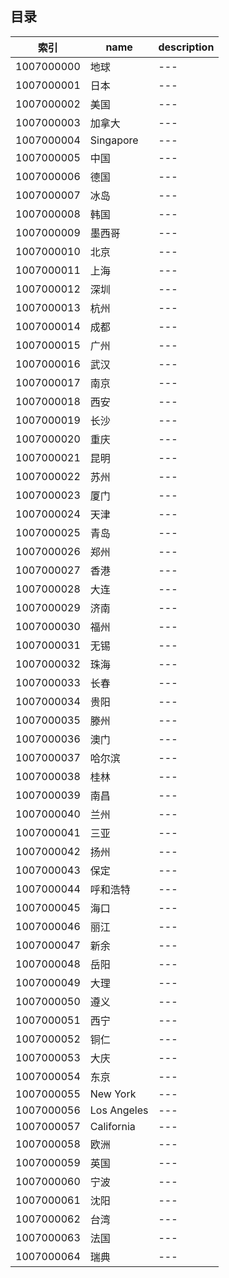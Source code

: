 ## 目录

| 索引 | name | description |
| ---- | ---- | ----------- |
| 1007000000 | 地球 | ---|
| 1007000001 | 日本 | ---|
| 1007000002 | 美国 | ---|
| 1007000003 | 加拿大 | ---|
| 1007000004 | Singapore | ---|
| 1007000005 | 中国 | ---|
| 1007000006 | 德国 | ---|
| 1007000007 | 冰岛 | ---|
| 1007000008 | 韩国 | ---|
| 1007000009 | 墨西哥 | ---|
| 1007000010 | 北京 | ---|
| 1007000011 | 上海 | ---|
| 1007000012 | 深圳 | ---|
| 1007000013 | 杭州 | ---|
| 1007000014 | 成都 | ---|
| 1007000015 | 广州 | ---|
| 1007000016 | 武汉 | ---|
| 1007000017 | 南京 | ---|
| 1007000018 | 西安 | ---|
| 1007000019 | 长沙 | ---|
| 1007000020 | 重庆 | ---|
| 1007000021 | 昆明 | ---|
| 1007000022 | 苏州 | ---|
| 1007000023 | 厦门 | ---|
| 1007000024 | 天津 | ---|
| 1007000025 | 青岛 | ---|
| 1007000026 | 郑州 | ---|
| 1007000027 | 香港 | ---|
| 1007000028 | 大连 | ---|
| 1007000029 | 济南 | ---|
| 1007000030 | 福州 | ---|
| 1007000031 | 无锡 | ---|
| 1007000032 | 珠海 | ---|
| 1007000033 | 长春 | ---|
| 1007000034 | 贵阳 | ---|
| 1007000035 | 滕州 | ---|
| 1007000036 | 澳门 | ---|
| 1007000037 | 哈尔滨 | ---|
| 1007000038 | 桂林 | ---|
| 1007000039 | 南昌 | ---|
| 1007000040 | 兰州 | ---|
| 1007000041 | 三亚 | ---|
| 1007000042 | 扬州 | ---|
| 1007000043 | 保定 | ---|
| 1007000044 | 呼和浩特 | ---|
| 1007000045 | 海口 | ---|
| 1007000046 | 丽江 | ---|
| 1007000047 | 新余 | ---|
| 1007000048 | 岳阳 | ---|
| 1007000049 | 大理 | ---|
| 1007000050 | 遵义 | ---|
| 1007000051 | 西宁 | ---|
| 1007000052 | 铜仁 | ---|
| 1007000053 | 大庆 | ---|
| 1007000054 | 东京 | ---|
| 1007000055 | New York | ---|
| 1007000056 | Los Angeles | ---|
| 1007000057 | California | ---|
| 1007000058 | 欧洲 | ---|
| 1007000059 | 英国 | ---|
| 1007000060 | 宁波 | ---|
| 1007000061 | 沈阳 | ---|
| 1007000062 | 台湾 | ---|
| 1007000063 | 法国 | ---|
| 1007000064 | 瑞典 | ---|
